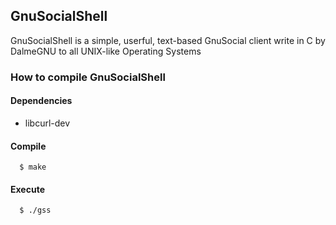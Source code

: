 ## GnuSocialShell

GnuSocialShell is a simple, userful, text-based GnuSocial client write in C by DalmeGNU to all UNIX-like Operating Systems

### How to compile GnuSocialShell

#### Dependencies

- libcurl-dev
#### Compile
      $ make

#### Execute
      $ ./gss
